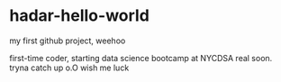 # hadar-hello-world
my first github project, weehoo

first-time coder, starting data science bootcamp at NYCDSA real soon. tryna catch up o.O wish me luck
